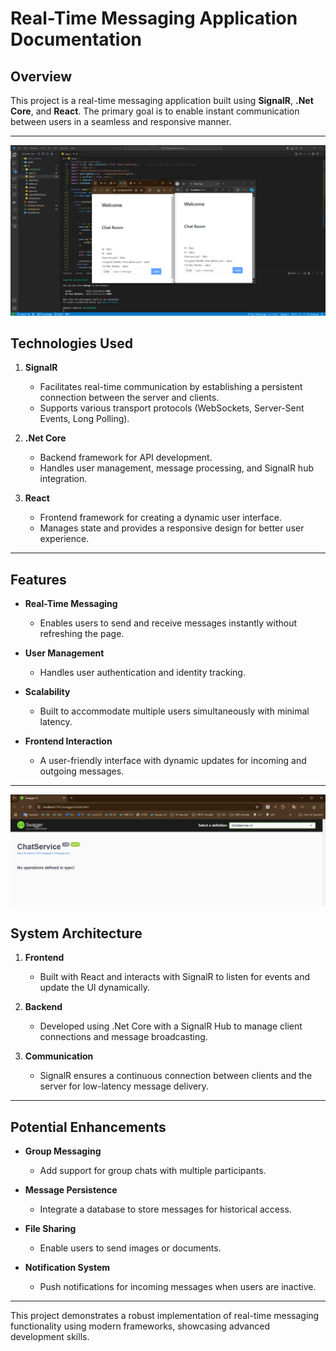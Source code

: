 # Real-Time Messaging Application Documentation  

## Overview  
This project is a real-time messaging application built using **SignalR**, **.Net Core**, and **React**. The primary goal is to enable instant communication between users in a seamless and responsive manner.  

---

<img src="https://github.com/ilkersatur/Real-TimeChatApp-SignalR-React-.NetCore/blob/main/UI.png">

## Technologies Used  

1. **SignalR**  
   - Facilitates real-time communication by establishing a persistent connection between the server and clients.  
   - Supports various transport protocols (WebSockets, Server-Sent Events, Long Polling).  

2. **.Net Core**  
   - Backend framework for API development.  
   - Handles user management, message processing, and SignalR hub integration.  

3. **React**  
   - Frontend framework for creating a dynamic user interface.  
   - Manages state and provides a responsive design for better user experience.  

---

## Features  

- **Real-Time Messaging**  
  - Enables users to send and receive messages instantly without refreshing the page.  

- **User Management**  
  - Handles user authentication and identity tracking.  

- **Scalability**  
  - Built to accommodate multiple users simultaneously with minimal latency.  

- **Frontend Interaction**  
  - A user-friendly interface with dynamic updates for incoming and outgoing messages.  

---
<img src="https://github.com/ilkersatur/Real-TimeChatApp-SignalR-React-.NetCore/blob/main/ChatApp.png">

## System Architecture  

1. **Frontend**  
   - Built with React and interacts with SignalR to listen for events and update the UI dynamically.  

2. **Backend**  
   - Developed using .Net Core with a SignalR Hub to manage client connections and message broadcasting.  

3. **Communication**  
   - SignalR ensures a continuous connection between clients and the server for low-latency message delivery.  

---

## Potential Enhancements  

- **Group Messaging**  
  - Add support for group chats with multiple participants.  

- **Message Persistence**  
  - Integrate a database to store messages for historical access.  

- **File Sharing**  
  - Enable users to send images or documents.  

- **Notification System**  
  - Push notifications for incoming messages when users are inactive.  

---  

This project demonstrates a robust implementation of real-time messaging functionality using modern frameworks, showcasing advanced development skills.
